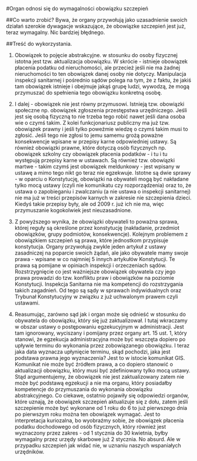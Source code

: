 #Organ odnosi się do wymagalności obowiązku szczepień

##Co warto zrobić?
Bywa, że organy przywołują jako uzasadnienie swoich działań szerokie dywagacje wskazujące, że obowiązke szczepień jest już, teraz wymagalny. Nic bardziej błędnego.

##Treść do wykorzystania.
1. Obowiązek to pojęcie abstrakcyjne. w stosunku do osoby fizycznej istotna jest tzw. aktualizacja obowiązku. W skrócie - istnieje obowiązek płacenia podatku od nieruchomości, ale przecież jeśli nie ma żadnej nieruchomości to ten obowiązek danej osoby nie dotyczy. Manipulacja inspekcji sanitarnej i pośrednio sądów polega na tym, że z faktu, że jakiś tam obowiązek istnieje i obejmuje jakąś grupę ludzi, wywodzą, że mogą przymuszać do spełnienia tego obowiązku konkretną osobę. 

2. I dalej - obowiązek nie jest równy przymusowi. Istnieją tzw. obowiązki społeczne np. obowiązek zgłoszenia przestępstwa urzędniczego. Jeśli jest się osobą fizyczną to nie trzeba tego robić nawet jeśli dana osoba wie o czymś takim. Z kolei funkcjonariusz publiczny ma już tzw. obowiązek prawny i jeśli tylko poweźmie wiedzę o czymś takim musi to zgłosić. Jeśli tego nie zgłosi to jemu samemu grożą poważne konsekwencje wpisane w przepisy karne odpowiedniej ustawy. Są również obowiązki prawne, które dotyczą osób fizycznych np. obowiązek szkolny czy obowiązek płacenia podatków - i tu i tu występują przepisy karne w ustawach. Są również tzw. obowiązki martwe - takim czymś jest obowiązek meldunkowy - jest wpisany w ustawę a mimo tego nikt go teraz nie egzekwuje. Istotne są dwie sprawy - w oparciu o Konstytucję, obowiązki na obywateli mogą być nakładane tylko mocą ustawy (czyli nie komunikatu czy rozporządzenia) oraz to, że ustawa o zapobieganiu i zwalczaniu (a nie ustawa o inspekcji sanitarnej) nie ma już w treści przepisów karnych w zakresie nie szczepienia dzieci. Kiedyś takie przepisy były, ale od 2009 r. już ich nie ma, więc przymuszanie kogokolwiek jest nieuzasadnione. 

3. Z powyższego wynika, że obowiązki obywateli to poważna sprawa, której reguły są określone przez konstytucję (nakładanie, przedmiot obowiązków, grupy podmiotów, konsekwencje). Kolejnym problemem z obowiązkiem szczepień są prawa, które jednostkom przypisuje konstytucja. Organy przywołują zwykle jeden artykuł z ustawy zasadniczej na poparcie swoich żądań, ale jako obywatele mamy swoje prawa - wpisane w co najmniej 5 innych artykułów Konstytucji. Te prawa są pomijane w opiniach inspekcji i orzeczeniach sądów. Rozstrzygnięcie co jest ważniejsze obowiązek obywatela czy jego prawa prowadzi do tzw. konfliktu praw i obowiązków na poziomie Konstytucji. Inspekcja Sanitarna nie ma kompetencji do rozstrzygania takich zagadnień. Od tego są sądy w sprawach indywidualnych oraz Trybunał Konstytucyjny w związku z już uchwalonym prawem czyli ustawami. 

4. Reasumując, zarówno sąd jak i organ może się odnieść w stosunku do obywatela do obowiązku, który się już zaktualizował. I tutaj wkraczamy w obszar ustawy o postępowaniu egzekucyjnym w administracji. Jest tam ignorowany, wyciszany i pomijany przez organy art. 15 ust. 1, który stanowi, że egzekucja administracyjna może być wszczęta dopiero po upływie terminu do wykonania przez zobowiązanego obowiązku. I teraz jaka data wyznacza upłynięcie terminu, skąd pochodzi, jaka jest podstawa prawna jego wyznaczenia? Jest to w istocie komunikat GIS. Komunikat nie może być źródłem prawa, a co dopiero stanowić o aktualizacji obowiązku, który musi być zdefiniowany tylko mocą ustawy. Stąd argumentujemy, że obowiązek nie jest zaktualizowany zatem nie może być podstawą egzekucji a nie ma organu, który posiadałby kompetencje do przymuszania do wykonania obowiązku abstrakcyjnego. Co ciekawe, ostatnio pojawiły się odpowiedzi organów, które uznają, że obowiązek szczepień aktualizuje się z dołu, zatem jeśli szczepienie może być wykonane od 1 roku do 6 to już pierwszego dnia po pierwszym roku można ten obowiązek wymagać. Jest to interpretacja kuriozalna, bo wyobraźmy sobie, że obowiązek płacenia podatku dochodowego od osób fizycznych, który również jest wyznaczony przez zakres - od 1 stycznia do 30 kwietnia, byłby wymagalny przez urzędy skarbowe już 2 stycznia. No absurd. Ale w przypadku szczepień jak widać nie, w uznaniu naszych wspaniałych urzędników.